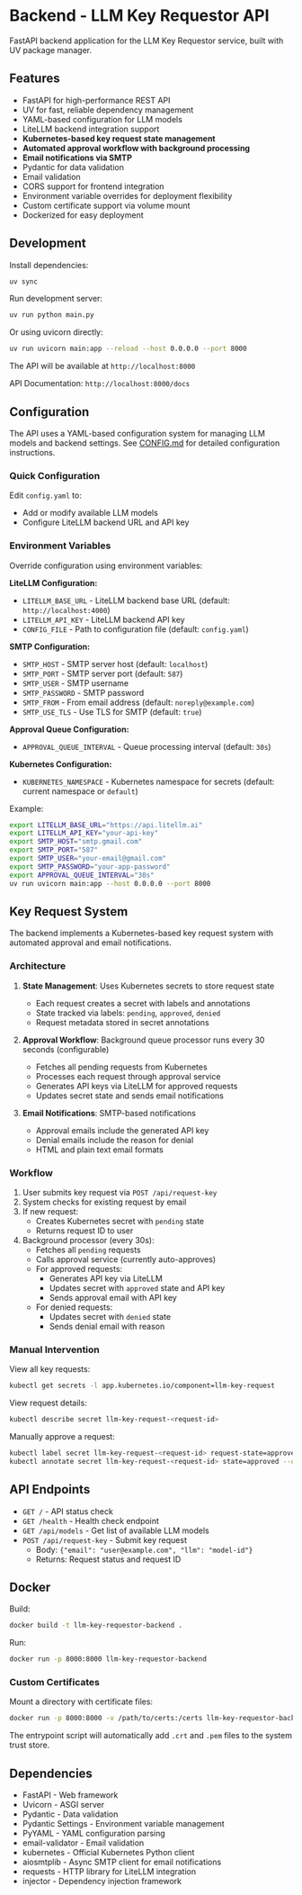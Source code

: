 # Backend - LLM Key Requestor API

FastAPI backend application for the LLM Key Requestor service, built with UV package manager.

## Features

- FastAPI for high-performance REST API
- UV for fast, reliable dependency management
- YAML-based configuration for LLM models
- LiteLLM backend integration support
- **Kubernetes-based key request state management**
- **Automated approval workflow with background processing**
- **Email notifications via SMTP**
- Pydantic for data validation
- Email validation
- CORS support for frontend integration
- Environment variable overrides for deployment flexibility
- Custom certificate support via volume mount
- Dockerized for easy deployment

## Development

Install dependencies:
```bash
uv sync
```

Run development server:
```bash
uv run python main.py
```

Or using uvicorn directly:
```bash
uv run uvicorn main:app --reload --host 0.0.0.0 --port 8000
```

The API will be available at `http://localhost:8000`

API Documentation: `http://localhost:8000/docs`

## Configuration

The API uses a YAML-based configuration system for managing LLM models and backend settings. See [CONFIG.md](CONFIG.md) for detailed configuration instructions.

### Quick Configuration

Edit `config.yaml` to:
- Add or modify available LLM models
- Configure LiteLLM backend URL and API key

### Environment Variables

Override configuration using environment variables:

**LiteLLM Configuration:**
- `LITELLM_BASE_URL` - LiteLLM backend base URL (default: `http://localhost:4000`)
- `LITELLM_API_KEY` - LiteLLM backend API key
- `CONFIG_FILE` - Path to configuration file (default: `config.yaml`)

**SMTP Configuration:**
- `SMTP_HOST` - SMTP server host (default: `localhost`)
- `SMTP_PORT` - SMTP server port (default: `587`)
- `SMTP_USER` - SMTP username
- `SMTP_PASSWORD` - SMTP password
- `SMTP_FROM` - From email address (default: `noreply@example.com`)
- `SMTP_USE_TLS` - Use TLS for SMTP (default: `true`)

**Approval Queue Configuration:**
- `APPROVAL_QUEUE_INTERVAL` - Queue processing interval (default: `30s`)

**Kubernetes Configuration:**
- `KUBERNETES_NAMESPACE` - Kubernetes namespace for secrets (default: current namespace or `default`)

Example:
```bash
export LITELLM_BASE_URL="https://api.litellm.ai"
export LITELLM_API_KEY="your-api-key"
export SMTP_HOST="smtp.gmail.com"
export SMTP_PORT="587"
export SMTP_USER="your-email@gmail.com"
export SMTP_PASSWORD="your-app-password"
export APPROVAL_QUEUE_INTERVAL="30s"
uv run uvicorn main:app --host 0.0.0.0 --port 8000
```

## Key Request System

The backend implements a Kubernetes-based key request system with automated approval and email notifications.

### Architecture

1. **State Management**: Uses Kubernetes secrets to store request state
   - Each request creates a secret with labels and annotations
   - State tracked via labels: `pending`, `approved`, `denied`
   - Request metadata stored in secret annotations

2. **Approval Workflow**: Background queue processor runs every 30 seconds (configurable)
   - Fetches all pending requests from Kubernetes
   - Processes each request through approval service
   - Generates API keys via LiteLLM for approved requests
   - Updates secret state and sends email notifications

3. **Email Notifications**: SMTP-based notifications
   - Approval emails include the generated API key
   - Denial emails include the reason for denial
   - HTML and plain text email formats

### Workflow

1. User submits key request via `POST /api/request-key`
2. System checks for existing request by email
3. If new request:
   - Creates Kubernetes secret with `pending` state
   - Returns request ID to user
4. Background processor (every 30s):
   - Fetches all `pending` requests
   - Calls approval service (currently auto-approves)
   - For approved requests:
     - Generates API key via LiteLLM
     - Updates secret with `approved` state and API key
     - Sends approval email with API key
   - For denied requests:
     - Updates secret with `denied` state
     - Sends denial email with reason

### Manual Intervention

View all key requests:
```bash
kubectl get secrets -l app.kubernetes.io/component=llm-key-request
```

View request details:
```bash
kubectl describe secret llm-key-request-<request-id>
```

Manually approve a request:
```bash
kubectl label secret llm-key-request-<request-id> request-state=approved --overwrite
kubectl annotate secret llm-key-request-<request-id> state=approved --overwrite
```

## API Endpoints

- `GET /` - API status check
- `GET /health` - Health check endpoint
- `GET /api/models` - Get list of available LLM models
- `POST /api/request-key` - Submit key request
  - Body: `{"email": "user@example.com", "llm": "model-id"}`
  - Returns: Request status and request ID

## Docker

Build:
```bash
docker build -t llm-key-requestor-backend .
```

Run:
```bash
docker run -p 8000:8000 llm-key-requestor-backend
```

### Custom Certificates

Mount a directory with certificate files:
```bash
docker run -p 8000:8000 -v /path/to/certs:/certs llm-key-requestor-backend
```

The entrypoint script will automatically add `.crt` and `.pem` files to the system trust store.

## Dependencies

- FastAPI - Web framework
- Uvicorn - ASGI server
- Pydantic - Data validation
- Pydantic Settings - Environment variable management
- PyYAML - YAML configuration parsing
- email-validator - Email validation
- kubernetes - Official Kubernetes Python client
- aiosmtplib - Async SMTP client for email notifications
- requests - HTTP library for LiteLLM integration
- injector - Dependency injection framework
